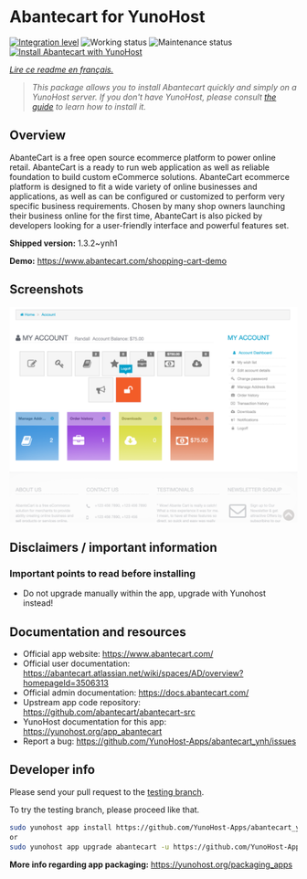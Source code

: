 <!--
N.B.: This README was automatically generated by https://github.com/YunoHost/apps/tree/master/tools/README-generator
It shall NOT be edited by hand.
-->

# Abantecart for YunoHost

[![Integration level](https://dash.yunohost.org/integration/abantecart.svg)](https://dash.yunohost.org/appci/app/abantecart) ![Working status](https://ci-apps.yunohost.org/ci/badges/abantecart.status.svg) ![Maintenance status](https://ci-apps.yunohost.org/ci/badges/abantecart.maintain.svg)  
[![Install Abantecart with YunoHost](https://install-app.yunohost.org/install-with-yunohost.svg)](https://install-app.yunohost.org/?app=abantecart)

*[Lire ce readme en français.](./README_fr.md)*

> *This package allows you to install Abantecart quickly and simply on a YunoHost server.
If you don't have YunoHost, please consult [the guide](https://yunohost.org/#/install) to learn how to install it.*

## Overview

AbanteCart is a free open source ecommerce platform to power online retail. AbanteCart is a ready to run web application as well as reliable foundation to build custom eCommerce solutions. AbanteCart ecommerce platform is designed to fit a wide variety of online businesses and applications, as well as can be configured or customized to perform very specific business requirements. Chosen by many shop owners launching their business online for the first time, AbanteCart is also picked by developers looking for a user-friendly interface and powerful features set.


**Shipped version:** 1.3.2~ynh1


**Demo:** https://www.abantecart.com/shopping-cart-demo

## Screenshots

![Screenshot of Abantecart](./doc/screenshots/dashboard.png)

## Disclaimers / important information

### Important points to read before installing

- Do not upgrade manually within the app, upgrade with Yunohost instead!
## Documentation and resources

* Official app website: <https://www.abantecart.com/>
* Official user documentation: <https://abantecart.atlassian.net/wiki/spaces/AD/overview?homepageId=3506313>
* Official admin documentation: <https://docs.abantecart.com/>
* Upstream app code repository: <https://github.com/abantecart/abantecart-src>
* YunoHost documentation for this app: <https://yunohost.org/app_abantecart>
* Report a bug: <https://github.com/YunoHost-Apps/abantecart_ynh/issues>

## Developer info

Please send your pull request to the [testing branch](https://github.com/YunoHost-Apps/abantecart_ynh/tree/testing).

To try the testing branch, please proceed like that.

``` bash
sudo yunohost app install https://github.com/YunoHost-Apps/abantecart_ynh/tree/testing --debug
or
sudo yunohost app upgrade abantecart -u https://github.com/YunoHost-Apps/abantecart_ynh/tree/testing --debug
```

**More info regarding app packaging:** <https://yunohost.org/packaging_apps>

